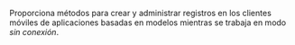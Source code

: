 Proporciona métodos para crear y administrar registros en los clientes móviles de aplicaciones basadas en modelos mientras se trabaja en modo *sin conexión*. 
